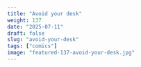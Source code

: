 ```yaml
---
title: "Avoid your desk"
weight: 137
date: "2025-07-11"
draft: false
slug: "avoid-your-desk"
tags: ["comics"]
image: "featured-137-avoid-your-desk.jpg"
---
```

